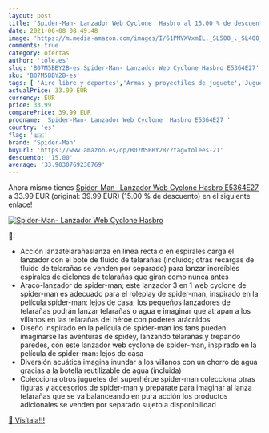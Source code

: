```yaml
---
layout: post
title: 'Spider-Man- Lanzador Web Cyclone  Hasbro al 15.00 % de descuento'
date: 2021-06-08 08:49:48
image: 'https://m.media-amazon.com/images/I/61PMVXVxmIL._SL500_._SL400_.jpg'
comments: true
category: ofertas
author: 'tole.es'
slug: 'B07M5BBY2B-es Spider-Man- Lanzador Web Cyclone Hasbro E5364E27'
sku: 'B07M5BBY2B-es'
tags: [ 'Aire libre y deportes','Armas y proyectiles de juguete','Juguetes','Juguetes y juegos','hasbro','spider-man', ]
actualPrice: 33.99 EUR
currency: EUR
price: 33.99
comparePrice: 39.99 EUR
prodname: 'Spider-Man- Lanzador Web Cyclone  Hasbro E5364E27 '
country: 'es'
flag: '🇪🇸'
brand: 'Spider-Man'
buyurl: 'https://www.amazon.es/dp/B07M5BBY2B/?tag=tolees-21'
descuento: '15.00'
average: '33.9030769230769'
---
```


Ahora mismo tienes [Spider-Man- Lanzador Web Cyclone  Hasbro E5364E27 ](https://www.amazon.es/dp/B07M5BBY2B/?tag=tolees-21) a 33.99 EUR (original: 39.99 EUR) (15.00 %  de descuento) en el siguiente enlace!

[![Spider-Man- Lanzador Web Cyclone  Hasbro](https://m.media-amazon.com/images/I/61PMVXVxmIL._SL500_._SL400_.jpg)](https://www.amazon.es/dp/B07M5BBY2B/?tag=tolees-21)

🔎:

- Acción lanzatelarañaslanza en línea recta o en espirales carga el lanzador con el bote de fluido de telarañas (incluido; otras recargas de fluido de telarañas se venden por separado) para lanzar increíbles espirales de ciclones de telarañas que giran como nunca antes
- Araco-lanzador de spider-man; este lanzador 3 en 1 web cyclone de spider-man es adecuado para el roleplay de spider-man, inspirado en la película spider-man: lejos de casa; los pequeños lanzadores de telarañas podrán lanzar telarañas o agua e imaginar que atrapan a los villanos en las telarañas del héroe con poderes arácnidos
- Diseño inspirado en la película de spider-man los fans pueden imaginarse las aventuras de spidey, lanzando telarañas y trepando paredes, con este lanzador web cyclone de spider-man, inspirado en la película de spider-man: lejos de casa
- Diversión acuática imagina inundar a los villanos con un chorro de agua gracias a la botella reutilizable de agua (incluida)
- Colecciona otros juguetes del superhéroe spider-man colecciona otras figuras y accesorios de spider-man y prepárate para imaginar al lanza telarañas que se va balanceando en pura acción los productos adicionales se venden por separado sujeto a disponibilidad

[🛒 Visítala!!!](https://www.amazon.es/dp/B07M5BBY2B/?tag=tolees-21)
